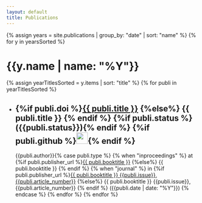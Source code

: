 ```yaml
---
layout: default
title: Publications
---
```

{% assign years = site.publications | group_by: "date" | sort: "name" %}
{% for y in yearsSorted %}
# {{y.name | name: "%Y"}}
{% assign yearTitlesSorted = y.items | sort: "title" %}
{% for publi in yearTitlesSorted %}
  - ## {%if publi.doi %}[{{ publi.title }}]({{publi.doi}}) {%else%} {{ publi.title }} {% endif %} {%if publi.status %}({{publi.status}}){% endif %} {%if publi.github %}<a href="{{ publi.github }}"><img width=30em style="margin-bottom: -.25em;" src="https://github.githubassets.com/images/modules/logos_page/GitHub-Mark.png"></a>{% endif %}
    {{publi.author}}{% case publi.type %} {% when "inproceedings" %} at {%if publi.publisher_url %}[{{ publi.booktitle }}]({{publi.publisher_url}}) {%else%} {{ publi.booktitle }} {% endif %} {% when "journal" %} in {%if publi.publisher_url %}[{{ publi.booktitle }} {{publi.issue}}, {{publi.article_number}}]({{publi.publisher_url}}) {%else%} {{ publi.booktitle }} {{publi.issue}}, {{publi.article_number}} {% endif %} ({{publi.date | date: "%Y"}}) {% endcase %}
{% endfor %}
{% endfor %}
